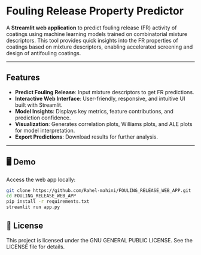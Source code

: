 ﻿# Fouling Release Property Predictor

A **Streamlit web application** to predict fouling release (FR) activity of coatings using machine learning models trained on combinatorial mixture descriptors. This tool provides quick insights into the FR properties of coatings based on mixture descriptors, enabling accelerated screening and design of antifouling coatings.

---

## Features

- **Predict Fouling Release**: Input mixture descriptors to get FR predictions.  
- **Interactive Web Interface**: User-friendly, responsive, and intuitive UI built with Streamlit.  
- **Model Insights**: Displays key metrics, feature contributions, and prediction confidence.  
- **Visualization**: Generates correlation plots, Williams plots, and ALE plots for model interpretation.  
- **Export Predictions**: Download results for further analysis.

---

## 🖥️ Demo

Access the web app locally:

```bash
git clone https://github.com/Rahel-mahini/FOULING_RELEASE_WEB_APP.git
cd FOULING_RELEASE_WEB_APP
pip install -r requirements.txt
streamlit run app.py
```

## 📄 License


This project is licensed under the GNU GENERAL PUBLIC LICENSE. See the LICENSE file for details.
